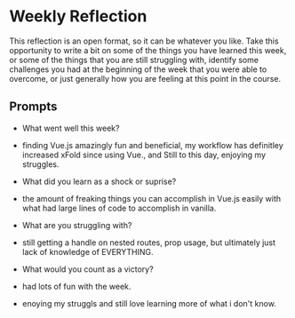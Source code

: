 # Weekly Reflection

This reflection is an open format, so it can be whatever you like. Take this opportunity to write a bit on some of the things you have learned this week, or some of the things that you are still struggling with, identify some challenges you had at the beginning of the week that you were able to overcome, or just generally how you are feeling at this point in the course.

## Prompts

- What went well this week?
- finding Vue.js amazingly fun and beneficial, my workflow has definitley increased xFold since using Vue., and Still to this day, enjoying my struggles.
- What did you learn as a shock or suprise?

- the amount of freaking things you can accomplish in Vue.js easily with what had large lines of code to accomplish in vanilla.
- What are you struggling with?

- still getting a handle on nested routes, prop usage, but ultimately just lack of knowledge of EVERYTHING.
- What would you count as a victory?

- had lots of fun with the week.
- enoying my struggls and still love learning more of what i don't know.
